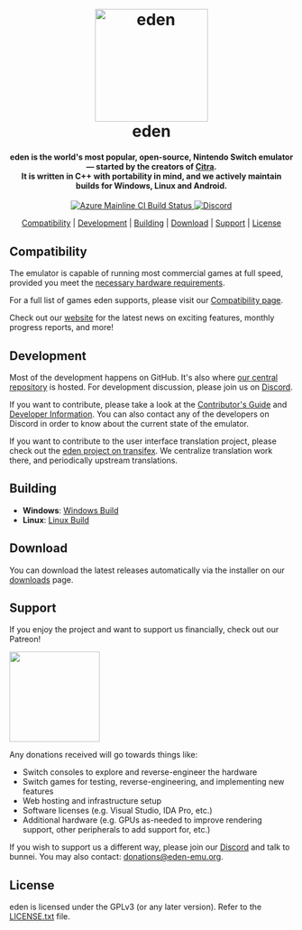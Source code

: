 <!--
SPDX-FileCopyrightText: 2018 eden Emulator Project
SPDX-License-Identifier: GPL-2.0-or-later
-->

<h1 align="center">
  <br>
  <a href="https://eden-emu.org/"><img src="https://raw.githubusercontent.com/eden-emu/eden-assets/master/icons/icon.png" alt="eden" width="200"></a>
  <br>
  <b>eden</b>
  <br>
</h1>

<h4 align="center"><b>eden</b> is the world's most popular, open-source, Nintendo Switch emulator — started by the creators of <a href="https://citra-emu.org" target="_blank">Citra</a>.
<br>
It is written in C++ with portability in mind, and we actively maintain builds for Windows, Linux and Android.
</h4>

<p align="center">
    <a href="https://dev.azure.com/eden-emu/eden/">
        <img src="https://dev.azure.com/eden-emu/eden/_apis/build/status/eden%20mainline?branchName=master"
            alt="Azure Mainline CI Build Status">
    </a>
    <a href="https://discord.com/invite/u77vRWY">
        <img src="https://img.shields.io/discord/398318088170242053?color=5865F2&label=eden&logo=discord&logoColor=white"
            alt="Discord">
    </a>
</p>

<p align="center">
  <a href="#compatibility">Compatibility</a> |
  <a href="#development">Development</a> |
  <a href="#building">Building</a> |
  <a href="#download">Download</a> |
  <a href="#support">Support</a> |
  <a href="#license">License</a>
</p>

## Compatibility

The emulator is capable of running most commercial games at full speed, provided you meet the [necessary hardware requirements](https://eden-emu.org/help/quickstart/#hardware-requirements).

For a full list of games eden supports, please visit our [Compatibility page](https://eden-emu.org/game/).

Check out our [website](https://eden-emu.org/) for the latest news on exciting features, monthly progress reports, and more!

## Development

Most of the development happens on GitHub. It's also where [our central repository](https://github.com/eden-emu/eden) is hosted. For development discussion, please join us on [Discord](https://discord.com/invite/u77vRWY).

If you want to contribute, please take a look at the [Contributor's Guide](https://github.com/eden-emu/eden/wiki/Contributing) and [Developer Information](https://github.com/eden-emu/eden/wiki/Developer-Information).
You can also contact any of the developers on Discord in order to know about the current state of the emulator.

If you want to contribute to the user interface translation project, please check out the [eden project on transifex](https://www.transifex.com/eden-emulator/eden). We centralize translation work there, and periodically upstream translations.

## Building

* __Windows__: [Windows Build](https://github.com/eden-emu/eden/wiki/Building-For-Windows)
* __Linux__: [Linux Build](https://github.com/eden-emu/eden/wiki/Building-For-Linux)

## Download

You can download the latest releases automatically via the installer on our [downloads](https://eden-emu.org/downloads/) page.


## Support

If you enjoy the project and want to support us financially, check out our Patreon!

<a href="https://www.patreon.com/edenteam">
    <img src="https://c5.patreon.com/external/logo/become_a_patron_button@2x.png" width="160">
</a>

Any donations received will go towards things like:
* Switch consoles to explore and reverse-engineer the hardware
* Switch games for testing, reverse-engineering, and implementing new features
* Web hosting and infrastructure setup
* Software licenses (e.g. Visual Studio, IDA Pro, etc.)
* Additional hardware (e.g. GPUs as-needed to improve rendering support, other peripherals to add support for, etc.)

If you wish to support us a different way, please join our [Discord](https://discord.gg/u77vRWY) and talk to bunnei. You may also contact: donations@eden-emu.org.

## License

eden is licensed under the GPLv3 (or any later version). Refer to the [LICENSE.txt](https://github.com/eden-emu/eden/blob/master/LICENSE.txt) file.
